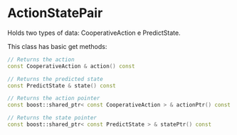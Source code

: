 # ActionStatePair

Holds two types of data: CooperativeAction e PredictState.

This class has basic get methods:

```cpp
// Returns the action
const CooperativeAction & action() const   

// Returns the predicted state
const PredictState & state() const         

// Returns the action pointer
const boost::shared_ptr< const CooperativeAction > & actionPtr() const  

// Returns the state pointer
const boost::shared_ptr< const PredictState > & statePtr() const         
```
